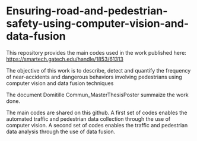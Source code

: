 # Ensuring-road-and-pedestrian-safety-using-computer-vision-and-data-fusion

This repository provides the main codes used in the work published here: https://smartech.gatech.edu/handle/1853/61313

The objective of this work is to describe, detect and quantify the frequency of near-accidents and dangerous behaviors involving pedestrians using computer vision and data fusion techniques

The document Domitille Commun_MasterThesisPoster summaize the work done.

The main codes are shared on this github.
A first set of codes enables the automated traffic and pedestrian data collection through the use of computer vision.
A second set of codes enables the traffic and pedestrian data analysis through the use of data fusion.

